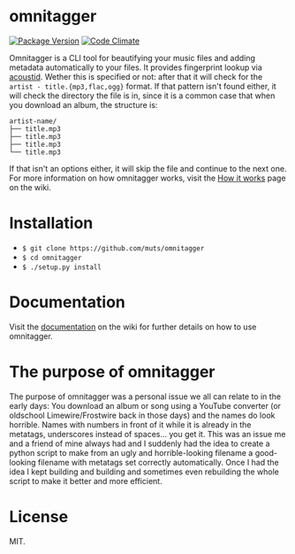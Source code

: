 # omnitagger

[![Package Version](https://img.shields.io/pypi/v/omnitagger.svg)](https://pypi.python.org/pypi/omnitagger)
[![Code Climate](https://codeclimate.com/github/muts/omnitagger/badges/gpa.svg)](https://codeclimate.com/github/muts/omnitagger)

Omnitagger is a CLI tool for beautifying your music files and adding metadata
automatically to your files. It provides fingerprint lookup via
[acoustid](https://github.com/beetbox/pyacoustid). Wether this is specified or
not: after that it will check for the `artist - title.{mp3,flac,ogg}` format.
If that pattern isn't found either, it will check the directory the file is in,
since it is a common case that when you download an album, the structure is:

```
artist-name/
├── title.mp3
├── title.mp3
├── title.mp3
└── title.mp3
```

If that isn't an options either, it will skip the file and continue to the next
one. For more information on how omnitagger works, visit the
[How it works](https://github.com/muts/omnitagger/wiki/How-it-works) page on the wiki.

# Installation
- `$ git clone https://github.com/muts/omnitagger`
- `$ cd omnitagger`
- `$ ./setup.py install`

# Documentation
Visit the [documentation](https://github.com/muts/omnitagger/wiki/Documentation)
on the wiki for further details on how to use omnitagger.

# The purpose of omnitagger
The purpose of omnitagger was a personal issue we all can relate to in the early days:
You download an album or song using a YouTube converter
(or oldschool Limewire/Frostwire back in those days) and the names do look
horrible. Names with numbers in front of it while it is already in the metatags,
underscores instead of spaces... you get it. This was an issue me and a friend
of mine always had and I suddenly had the idea to create a python script to make
from an ugly and horrible-looking filename a good-looking filename with metatags
set correctly automatically. Once I had the idea I kept building and building
and sometimes even rebuilding the whole script to make it better and more
efficient.

# License

MIT.
